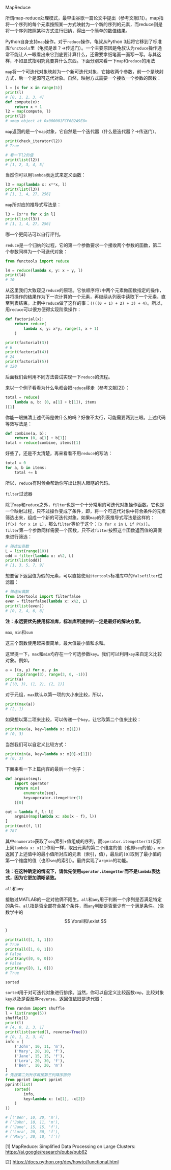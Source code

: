 MapReduce

所谓map-reduce处理模式，最早由谷歌一篇论文中提出（参考文献[1]）。map指将一个序列的每个元素按照某一方式映射为一个新的序列的元素，而reduce则是将一个序列按照某种方式进行归纳，得出一个简单的数值结果。

Python自身支持`map`操作。对于`reduce`操作，龟叔从Python 3起将它移到了标准库`functools`里（龟叔是谁？→传送门）。一个主要原因是龟叔认为`reduce`操作通常不能让人一眼看出来它到底要计算什么，还需要拿纸笔画一画写一写。与其这样，不如显式指明究竟要算什么东西。下面分别来看一下`map`和`reduce`的用法

`map`将一个可迭代对象映射为一个新可迭代对象，它接收两个参数，前一个是映射方式，后一个是源可迭代对象。自然，映射方式需要一个接收一个参数的函数：

```python
l = [x for x in range(5)]
print(l)
# [0, 1, 2, 3, 4]
def compute(x):
    return x + 1
l2 = map(compute, l)
print(l2)
# <map object at 0x000001FCF6B2A9E8>
```

`map`返回的是一个`map`对象，它自然是一个迭代器（什么是迭代器？→传送门）。

```python
print(check_iterator(l2))
# True

# 看一下l2的值
print(list(l2))
# [1, 2, 3, 4, 5]
```

当然你可以用`lambda`表达式来定义函数：

```python
l3 = map(lambda x: x**x, l)
print(list(l3))
# [1, 1, 4, 27, 256]
```

`map`所对应的推导式写法是：

```python
l3 = [x**x for x in l]
print(list(l3))
# [1, 1, 4, 27, 256]
```

哪一个更简洁可以自行评判。

`reduce`是一个归纳的过程，它的第一个参数要求一个接收两个参数的函数，第二个参数同样为一个可迭代对象：

```python
from functools import reduce

l4 = reduce(lambda x, y: x + y, l)
print(l4)
# 10
```

从这里我们大致窥见`reduce`的原理。它依顺序将`l`中两个元素做函数指定的操作，并将操作的结果作为下一次计算的一个元素，再继续从列表中读取下一个元素，直至列表结束。上例中`reduce`做了这样的事：`((((0 + 1) + 2) + 3) + 4)`。所以，用`reduce`可以很方便得实现阶乘操作：

```python
def factorial(x):
    return reduce(
        lambda x, y: x*y, range(1, x + 1)
    )

print(factorial(3))
# 6
print(factorial(4))
# 24
print(factorial(5))
# 120
```

后面我们会利用不同方法尝试实现一下`reduce`的流程。

来以一个例子看看为什么龟叔会把`reduce`移走（参考文献[2]）：

```python
total = reduce(
    lambda a, b: (0, a[1] + b[1]), items
)[1]
```

你能一眼搞清上述代码是做什么的吗？好像不太行，可能需要两到三眼。上述代码等效写法是：

```python
def combine(a, b):
    return (0, a[1] + b[1])
total = reduce(combine, items)[1]
```

好些了，还是不太清楚，再来看看不用`reduce`的写法：

```python
total = 0
for a, b in items:
    total += b
```

所以，`reduce`有时候会帮助你写出让别人眼瞎的代码。

`filter`过滤器

除了`map`和`reduce`之外，`filter`也是一个十分常用的可迭代对象操作函数。它也是一个映射过程，只不过操作变成了条件，即，将一个可迭代对象中符合条件的元素筛选出来，组成一个新的可迭代对象。如果`map`的列表推导式写法是这样的：`[f(x) for x in L]`，那么`filter`等价于这个：`[x for x in L if P(x)]`。`filter`第一个参数同样需要一个函数，只不过`filter`按照这个函数返回值的真假来进行筛选：

```python
# 筛选出奇数
L = list(range(10))
odd = filter(lambda x: x%2, L)
print(list(odd))
# [1, 3, 5, 7, 9]
```

想要留下返回值为假的元素，可以直接使用`itertools`标准库中的`falsefilter`过滤器：

```python
# 筛选出偶数
from itertools import filterfalse
even = filterfalse(lambda x: x%2, L)
print(list(even))
# [0, 2, 4, 6, 8]
```

**注：永远要优先使用标准库，标准库所提供的一定是最好的解决方案。**

`max`, `min`和`sum`

这三个函数使用起来很简单，最大值最小值和求和。

这里提一下，`max`和`min`均存在一个可选参数`key`。我们可以利用`key`来自定义比较对象。例如，

```python
a = [(x, y) for x, y in 
     zip(range(3), range(3, 0, -1))]
print(a)
# [(0, 3), (1, 2), (2, 1)]
```

对于元组，`max`默认以第一项的大小来比较，所以，

```python
print(max(a))
# (2, 1)
```

如果想以第二项来比较，可以传递一个`key`，让它取第二个值来比较：

```python
print(max(a, key=lambda x: x[1]))
# (0, 3)
```

当然我们可以自定义比较方式：

```python
print(min(a, key=lambda x: x[0]-x[1]))
# (0, 3)
```

下面来看一下上篇内容的最后一个例子：

```python
def argmin(seq):
    import operator
    return min(
        enumerate(seq),
        key=operator.itemgetter(1)
    )[0]

out = lambda f, l: l[
    argmin(map(lambda x: abs(x - f), l))
]
print(out(f, l))
# 787
```

其中`enumerate`获取了`seq`索引+值组成的序列，而`operator.itemgetter(1)`实际上同`lambda x: x[1]`作用一样，取出元素的第二个维度的值（也即`seq`的值），`min`返回了上述值中的最小值所对应的元素（索引，值），最后的`[0]`取到了最小值的第一个维度的值（也即`seq`的索引）。最终实现了`argmin`的功能。

**注：在这种确定的情况下，请优先使用`operator.itemgetter`而不是`lambda`表达式，因为它更加清晰紧致。**

`all`和`any`

接触过MATLAB的一定对他俩不陌生。`all`和`any`用于判断一个序列是否满足特定的条件。`all`指是否全部符合某个条件，而`any`判断是否至少有一个满足条件。（像数学中的
$$
\forall和\exist
$$
）

```python
print(all([1, 1, 1]))
# True
print(all([1, 0, 1]))
# False
print(any([0, 0, 0]))
# False
print(any([0, 1, 0]))
# True
```

`sorted`

`sorted`用于对可迭代对象进行排序。当然，你可以自定义比较函数`cmp`，比较对象`key`以及是否反序`reverse`，返回值依旧是迭代器：

```python
from random import shuffle
l = list(range(5))
shuffle(l)
print(l)
# [4, 0, 2, 3, 1]
print(list(sorted(l, reverse=True)))
# [0, 1, 2, 3, 4]
info = [
    ('John', 10, 11, 'm'),
    ('Mary', 20, 10, 'f'),
    ('Jane', 15, 15, 'f'),
    ('Lora', 20, 30, 'f'),
    ('Ben',  10, 20, 'm')
]
# 先按第二列升序再按第三列降序排列
from pprint import pprint
pprint(list(
	sorted(
    	info,
        key=lambda x: (x[1], -x[2])
    )
))

# [('Ben', 10, 20, 'm'),
# ('John', 10, 11, 'm'),
# ('Jane', 15, 15, 'f'),
# ('Lora', 20, 30, 'f'),
# ('Mary', 20, 10, 'f')]
```

[1] MapReduce: Simplified Data Processing on Large Clusters: https://ai.google/research/pubs/pub62

[2] https://docs.python.org/dev/howto/functional.html